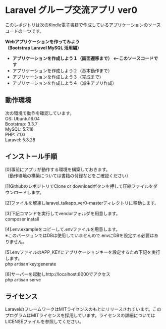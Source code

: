 # Laravel グループ交流アプリ ver0

このレポジトリは次のKindle電子書籍で作成しているアプリケーションのソースコードの一つです。

**Webアプリケーションを作ってみよう**  
**（Bootstrap Laravel MySQL 活用編）**

- **アプリケーションを作成しよう１（画面遷移まで） <--このソースコードです**
- アプリケーションを作成しよう２（基本動作まで）
- アプリケーションを作成しよう３（完成まで）
- アプリケーションを作成しよう４（派生アプリ作成）

## 動作環境
次の環境で動作を確認しています。  
OS: Ubuntu16.04  
Bootstrap: 3.3.7  
MySQL: 5.7.16    
PHP: 7.1.0  
Laravel: 5.3.28  

## インストール手順

[0]事前にアプリが動作する環境を構築しておきます。  
（動作環境の構築については書籍の付録などをご確認ください）

[1]GithubのレポジトリでClone or downloadボタンを押して圧縮ファイルをダウンロードします。

[2]ファイルを解凍しlaravel_talkapp_ver0-masterディレクトリに移動します。

[3]下記コマンドを実行してvendorフォルダを用意します。  
composer install

[4].env.exampleをコピーして.envファイルを用意します。  
※このバージョンではDBは使用していませんので.envにDBを設定する必要はありません。

[5].envファイルのAPP_KEYにアプリケーションキーを設定するため下記を実行します。  
php artisan key:generate

[6]サーバーを起動しhttp://localhost:8000でアクセス  
php artisan serve

## ライセンス
LaravelのフレームワークはMITライセンスのもとにリリースされています。このプログラムはMITライセンスを採用しています。ライセンスの詳細についてはLICENSEファイルを参照してください。
